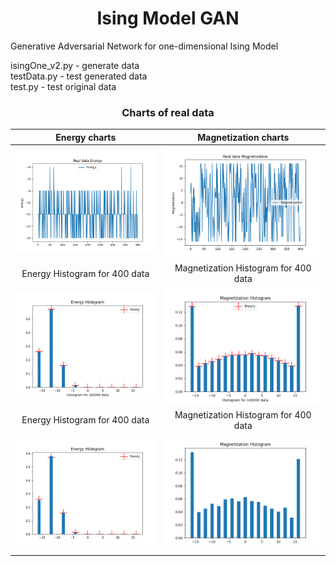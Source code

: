 <h1 align="center"> Ising Model GAN</h1>

Generative Adversarial Network for one-dimensional Ising Model

isingOne_v2.py - generate data<br/>
testData.py - test generated data <br/>
test.py - test original data <br/>

<h3 align="center">Charts of real data</h3>

|               Energy charts               |              Magnetization charts               |
|:-----------------------------------------:|:-----------------------------------------------:|
|       ![](Data/RealDataEnergy.png)        |       ![](Data/RealDataMagnetization.png)       |
|       Energy Histogram for 400 data       |      Magnetization Histogram for 400 data       |
|   ![](Data/RealDataEnergyHistogram.png)   |   ![](Data/RealDataMagnetizationHitogram.png)   |
|       Energy Histogram for 400 data       |      Magnetization Histogram for 400 data       |
| ![](Data/RealDataEnergyHistogram2000.png) | ![](Data/RealDataMagnetizationHitogram2000.png) |


